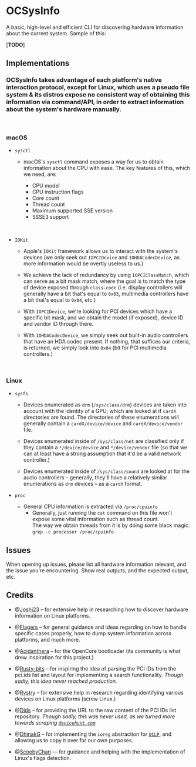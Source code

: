 # OCSysInfo

A basic, high-level and efficient CLI for discovering hardware information about the current system.
Sample of this:

[__TODO__]

## Implementations

### OCSysInfo takes advantage of each platform's native interaction protocol, except for Linux, which uses a pseudo file system & its distros expose no consistent way of obtaining this information via command/API, in order to extract information about the system's hardware manually. 

<br />

### macOS

- `sysctl`
    - macOS's `sysctl` command exposes a way for us to obtain information about the CPU with ease. The key features of this, which we need, are:

        - CPU model
        - CPU instruction flags
        - Core count
        - Thread count
        - Maximum supported SSE version
        - SSSE3 support   
<br />

- `IOKit`
    - Apple's `IOKit` framework allows us to interact with the system's devices (we only seek out `IOPCIDevice` and `IOHDACodecDevice`, as more information would be overtly useless to us.)

    - We achieve the lack of redundancy by using `IOPCIClassMatch`, which can serve as a bit mask match, where the goal is to match the type of device exposed through `class-code` (i.e. display controllers will generally have a bit that's equal to `0x03`, multimedia controllers have a bit that's equal to `0x04`, etc.)

    - With `IOPCIDevice`, we're looking for PCI devices which have a specific bit mask, and we obtain the model (if exposed), device ID and vendor ID through there.

    - With `IOHDACodecDevice`, we simply seek out built-in audio controllers that have an HDA codec present. If nothing, that suffices our criteria, is returned, we simply look into `0x04` (bit for PCI multimedia controllers.)

<br />

### Linux
- `sysfs`
    - Devices enumerated as `drm` (`/sys/class/drm`) devices are taken into account with the identity of a GPU; which are looked at if `cardX` directories are found. The directories of these enumerations will generally contain a `cardX/device/device` and `cardX/device/vendor` file. 

    - Devices enumerated inside of `/sys/class/net` are classified only if they contain a `*/device/device` and `*/device/vendor` file (so that we can at least have a strong assumption that it'd be a valid network controller.)

    - Devices enumerated inside of `/sys/class/sound` are looked at for the audio controllers – generally, they'll have a relatively similar enumerations as `drm` devices – as a `cardX` format.

- `proc`
    - General CPU information is extracted via `/proc/cpuinfo`
        - Generally, just running the `cat` command on this file won't expose some vital information such as thread count. <br />
        The way we obtain threads from it is by doing some black magic: `grep -c processor /proc/cpuinfo`

## Issues

When opening up issues, please list all hardware information relevant, and the issue you're encountering. Show real outputs, and the expected output, etc.


## Credits

- @[Joshj23](https://github.com/Joshj23icy) – for extensive help in researching how to discover hardware information on Linux platforms.

- @[Flagers](https://github.com/flagersgit) – for general guidance and ideas regarding on how to handle specific cases properly, how to dump system information across platforms, and much more.

- @[Acidanthera](https://github.com/Acidanthera) – for the OpenCore bootloader (its community is what drew inspiration for this project.)

- @[Rusty-bits](https://github.com/rusty-bits) – for inspiring the idea of parsing the PCI IDs from the pci.ids list and layout for implementing a search functionality. _Though sadly, this idea never reached production._

- @[Rvstry](https://github.com/rvstry) – for extensive help in research regarding identifying various devices on Linux platforms (screw Linux.)

- @[Dids](https://github.com/Dids) – for providing the URL to the raw content of the PCI IDs list repository. _Though sadly, this was never used, as we turned more towards scraping [`devicehunt.com`](https://devicehunt.com)_

- @[DhinakG](https://github.com/DhinakG) – for implementing the `ioreg` abstraction for [`OCLP`](https://github.com/dortania/OpenCore-Legacy-Patcher), and allowing us to copy it over for our own purposes.

- @[ScoobyChan](https://github.com/ScoobyChan) — for guidance and helping with the implementation of Linux's flags detection.